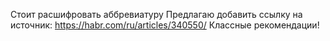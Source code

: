 Стоит расшифровать аббревиатуру
Предлагаю добавить ссылку на источник: https://habr.com/ru/articles/340550/
Классные рекомендации!
